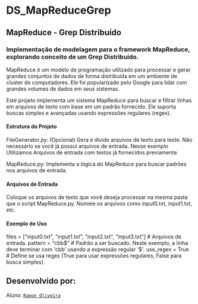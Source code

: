 # DS_MapReduceGrep

## MapReduce - Grep Distribuído

### Implementação de modelagem para o framework MapReduce, explorando conceito de um Grep Distribuído.

MapReduce é um modelo de programação utilizado para processar e gerar grandes conjuntos de dados de forma distribuída em um ambiente de cluster de computadores. Ele foi popularizado pelo Google para lidar com grandes volumes de dados em seus sistemas.

Este projeto implementa um sistema MapReduce para buscar e filtrar linhas em arquivos de texto com base em um padrão fornecido. Ele suporta buscas simples e avançadas usando expressões regulares (regex).

#### Estrutura do Projeto

FileGenerator.py: (Opcional) Gera e divide arquivos de texto para teste. Não necessário se você já possui arquivos de entrada. Nesse exemplo Utilizamos Arquivos de entrada com textos já fornecidos previamente.

MapReduce.py: Implementa a lógica do MapReduce para buscar padrões nos arquivos de entrada.

#### Arquivos de Entrada

Coloque os arquivos de texto que você deseja processar na mesma pasta que o script MapReduce.py. Nomeie os arquivos como input0.txt, input1.txt, etc.

#### Exemplo de Uso

files = ["input0.txt", "input1.txt", "input2.txt", "input3.txt"] # Arquivos de entrada.
pattern = "cbb$"  # Padrão a ser buscado. Neste exemplo, a linha deve terminar com 'cbb' usando a expressão regular '$'.
use_regex = True # Define se usa regex (True para usar expressões regulares, False para busca simples).

## **Desenvolvido por:**

Aluno: [`Ramon Oliveira`](https://github.com/raszz)

